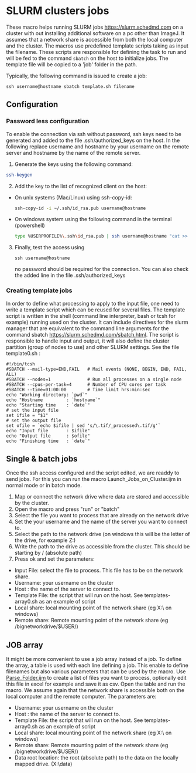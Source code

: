 # SLURM clusters jobs

These macro helps running SLURM jobs https://slurm.schedmd.com on a cluster with out installing additional software on a pc other than ImageJ. It assumes that a network share is accessible from both the local computer and the cluster. The macros use predefined template scripts taking as input the filename. These scripts are responsible for defining the task to run and will be fed to the command ``sbatch`` on the host to initialize jobs. The template file will be copied to a 'job' folder in the path. 

Typically, the following command is issued to create a job:
```
ssh username@hostname sbatch template.sh filename
```

## Configuration
### Password less configuration
To enable the connection via ssh without password, ssh keys need to be generated and added to the file .ssh/authorized_keys on the host. In the following replace username and hostname by your username on the remote server and hostname by the name of the remote server.
1. Generate the keys using the following command:
```bash
ssh-keygen
```
2. Add the key to the list of recognized client on the host:
  - On unix systems (Mac/Linux) using ssh-copy-id:
    ```bash
    ssh-copy-id -i ~/.ssh/id_rsa.pub username@hostname
    ```
   - On windows system using the following command in the terminal (powershell)
     ```bash
     type %USERPROFILE%\.ssh\id_rsa.pub | ssh username@hostname "cat >> .ssh/authorized_keys"
     ```
3. Finally, test the access using
   ```
   ssh username@hostname
   ```
   no password should be required for the connection. You can also check the added line in the file .ssh/authorized_keys

### Creating template jobs
In order to define what processing to apply to the input file, one need to write a template script which can be reused for several files. The template script is written in the shell (command line interpreter, bash or tcsh for example) running used on the cluster. It can include directives for the slurm manager that are equivalent to the command line arguments for the command sbatch https://slurm.schedmd.com/sbatch.html. The script is responsible to handle input and output, it will also define the cluster partition (group of nodes to use) and other SLURM settings. See the file template0.sh :
```
#!/bin/tcsh
#SBATCH --mail-type=END,FAIL   # Mail events (NONE, BEGIN, END, FAIL, ALL)
#SBATCH --nodes=1              # Run all processes on a single node
#SBATCH --cpus-per-task=4      # Number of CPU cores per task
#SBATCH --time=01:00:00        # Time limit hrs:min:sec
echo "Working directory: `pwd`"
echo "Hostname         : `hostname`"
echo "Starting time    : `date`"
# set the input file
set ifile = "$1"
# set the output file
set ofile = `echo $ifile | sed 's/\.tif/_processed\.tif/g'`
echo "Input file       : $ifile"
echo "Output file      : $ofile"
echo "Finishing time   : `date`"
```

## Single & batch jobs
Once the ssh access configured and the script edited, we are readdy to send jobs. 
For this you can run the macro Launch_Jobs_on_Cluster.ijm  in normal mode or in batch mode.
1. Map or connect the network drive where data are stored and accessible by the cluster.
2. Open the macro and press "run" or "batch"
3. Select the file you want to process that are already on the network drive
4. Set the your username and the name of the server you want to connect to.
5. Select the path to the network drive (on windows this will be the letter of the drive, for example Z:\)
7. Write the path to the drive as accessible from the cluster. This should be starting by / (absolute path)
8. Press ok and set the parameters:
  - Input File: select the file to process. This file has to be on the network share.
  - Username: your username on the cluster
  - Host : the name of the server to connect to.
  - Template File: the script that will run on the host. See templates-array0.sh as an example of script
  - Local share: local mounting point of the network share (eg X:\ on windows)
  - Remote share: Remote mounting point of the network share (eg /bignetworkdrive/$USER/)


## JOB array
It might be more convenient to use a job array instead of a job. To define the array, a table is used with each line defining a job. This enable to define filenames but also various parameters that can be used by the macro. Use [Parse_Folder.ijm](https://raw.githubusercontent.com/jboulanger/imagej-macro/main/File_Conversion/Parse_Folders.ijm) to create a list of files you want to process, optionally edit this file in excel for example and save it as csv. Open the table and run the macro. We assume again that the network share is accessible both on the local computer and the remote computer.
The parameters are:
- Username: your username on the cluster
- Host : the name of the server to connect to.
- Template File: the script that will run on the host. See templates-array0.sh as an example of script
- Local share: local mounting point of the network share (eg X:\ on windows)
- Remote share: Remote mounting point of the network share (eg /bignetworkdrive/$USER/)
- Data root location: the root (absolute path) to the data on the locally mapped drive. (X:\data)




